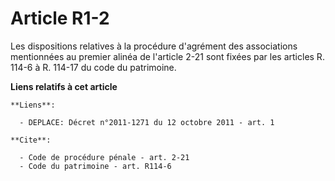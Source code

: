 # Article R1-2

Les dispositions relatives à la procédure d'agrément des associations mentionnées au premier alinéa de l'article 2-21 sont
fixées par les articles R. 114-6 à R. 114-17 du code du patrimoine.

**Liens relatifs à cet article**

	**Liens**:

	  - DEPLACE: Décret n°2011-1271 du 12 octobre 2011 - art. 1

	**Cite**:

	  - Code de procédure pénale - art. 2-21
	  - Code du patrimoine - art. R114-6
